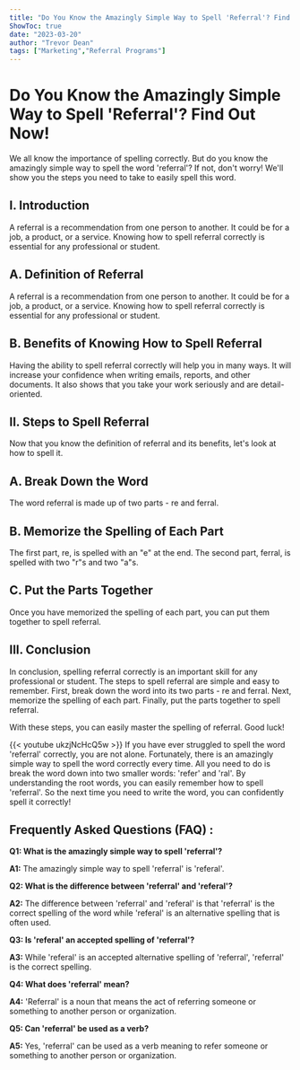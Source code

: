 ```yaml
---
title: "Do You Know the Amazingly Simple Way to Spell 'Referral'? Find Out Now!"
ShowToc: true 
date: "2023-03-20"
author: "Trevor Dean" 
tags: ["Marketing","Referral Programs"]
---
```

# Do You Know the Amazingly Simple Way to Spell 'Referral'? Find Out Now!

We all know the importance of spelling correctly. But do you know the amazingly simple way to spell the word 'referral'? If not, don't worry! We'll show you the steps you need to take to easily spell this word. 

## I. Introduction 

A referral is a recommendation from one person to another. It could be for a job, a product, or a service. Knowing how to spell referral correctly is essential for any professional or student. 

## A. Definition of Referral 

A referral is a recommendation from one person to another. It could be for a job, a product, or a service. Knowing how to spell referral correctly is essential for any professional or student. 

## B. Benefits of Knowing How to Spell Referral 

Having the ability to spell referral correctly will help you in many ways. It will increase your confidence when writing emails, reports, and other documents. It also shows that you take your work seriously and are detail-oriented. 

## II. Steps to Spell Referral 

Now that you know the definition of referral and its benefits, let's look at how to spell it. 

## A. Break Down the Word 

The word referral is made up of two parts - re and ferral. 

## B. Memorize the Spelling of Each Part 

The first part, re, is spelled with an "e" at the end. The second part, ferral, is spelled with two "r"s and two "a"s. 

## C. Put the Parts Together 

Once you have memorized the spelling of each part, you can put them together to spell referral. 

## III. Conclusion 

In conclusion, spelling referral correctly is an important skill for any professional or student. The steps to spell referral are simple and easy to remember. First, break down the word into its two parts - re and ferral. Next, memorize the spelling of each part. Finally, put the parts together to spell referral. 

With these steps, you can easily master the spelling of referral. Good luck!

{{< youtube ukzjNcHcQ5w >}} 
If you have ever struggled to spell the word 'referral' correctly, you are not alone. Fortunately, there is an amazingly simple way to spell the word correctly every time. All you need to do is break the word down into two smaller words: 'refer' and 'ral'. By understanding the root words, you can easily remember how to spell 'referral'. So the next time you need to write the word, you can confidently spell it correctly!

## Frequently Asked Questions (FAQ) :
**Q1: What is the amazingly simple way to spell 'referral'?**

**A1:** The amazingly simple way to spell 'referral' is 'referal'. 

**Q2: What is the difference between 'referral' and 'referal'?**

**A2:** The difference between 'referral' and 'referal' is that 'referral' is the correct spelling of the word while 'referal' is an alternative spelling that is often used. 

**Q3: Is 'referal' an accepted spelling of 'referral'?**

**A3:** While 'referal' is an accepted alternative spelling of 'referral', 'referral' is the correct spelling. 

**Q4: What does 'referral' mean?**

**A4:** 'Referral' is a noun that means the act of referring someone or something to another person or organization. 

**Q5: Can 'referral' be used as a verb?**

**A5:** Yes, 'referral' can be used as a verb meaning to refer someone or something to another person or organization.





